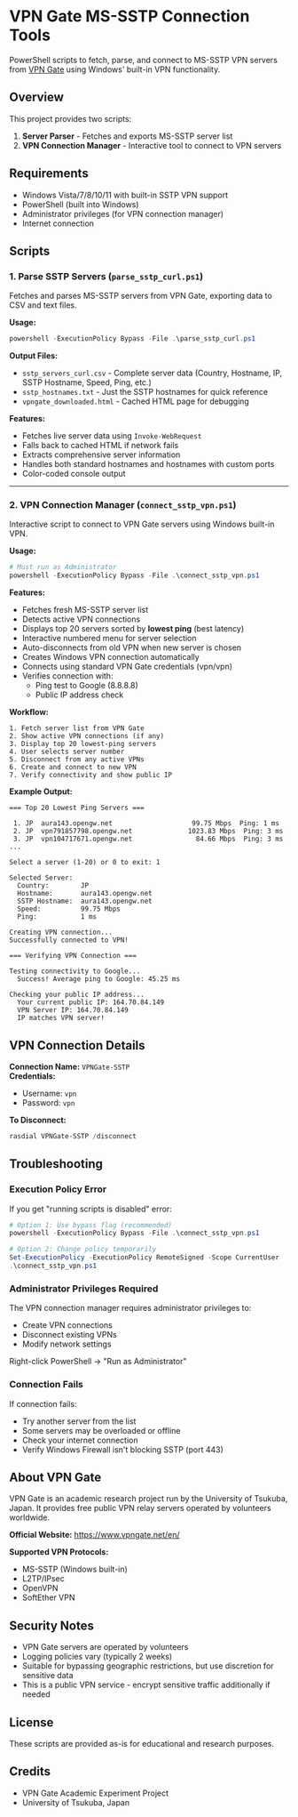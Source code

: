 # VPN Gate MS-SSTP Connection Tools

PowerShell scripts to fetch, parse, and connect to MS-SSTP VPN servers from [VPN Gate](https://www.vpngate.net/en/) using Windows' built-in VPN functionality.

## Overview

This project provides two scripts:
1. **Server Parser** - Fetches and exports MS-SSTP server list
2. **VPN Connection Manager** - Interactive tool to connect to VPN servers

## Requirements

- Windows Vista/7/8/10/11 with built-in SSTP VPN support
- PowerShell (built into Windows)
- Administrator privileges (for VPN connection manager)
- Internet connection

## Scripts

### 1. Parse SSTP Servers (`parse_sstp_curl.ps1`)

Fetches and parses MS-SSTP servers from VPN Gate, exporting data to CSV and text files.

**Usage:**
```powershell
powershell -ExecutionPolicy Bypass -File .\parse_sstp_curl.ps1
```

**Output Files:**
- `sstp_servers_curl.csv` - Complete server data (Country, Hostname, IP, SSTP Hostname, Speed, Ping, etc.)
- `sstp_hostnames.txt` - Just the SSTP hostnames for quick reference
- `vpngate_downloaded.html` - Cached HTML page for debugging

**Features:**
- Fetches live server data using `Invoke-WebRequest`
- Falls back to cached HTML if network fails
- Extracts comprehensive server information
- Handles both standard hostnames and hostnames with custom ports
- Color-coded console output

---

### 2. VPN Connection Manager (`connect_sstp_vpn.ps1`)

Interactive script to connect to VPN Gate servers using Windows built-in VPN.

**Usage:**
```powershell
# Must run as Administrator
powershell -ExecutionPolicy Bypass -File .\connect_sstp_vpn.ps1
```

**Features:**
- Fetches fresh MS-SSTP server list
- Detects active VPN connections
- Displays top 20 servers sorted by **lowest ping** (best latency)
- Interactive numbered menu for server selection
- Auto-disconnects from old VPN when new server is chosen
- Creates Windows VPN connection automatically
- Connects using standard VPN Gate credentials (vpn/vpn)
- Verifies connection with:
  - Ping test to Google (8.8.8.8)
  - Public IP address check

**Workflow:**
```
1. Fetch server list from VPN Gate
2. Show active VPN connections (if any)
3. Display top 20 lowest-ping servers
4. User selects server number
5. Disconnect from any active VPNs
6. Create and connect to new VPN
7. Verify connectivity and show public IP
```

**Example Output:**
```
=== Top 20 Lowest Ping Servers ===

 1. JP  aura143.opengw.net                    99.75 Mbps  Ping: 1 ms
 2. JP  vpn791857798.opengw.net              1023.83 Mbps  Ping: 3 ms
 3. JP  vpn104717671.opengw.net                84.66 Mbps  Ping: 3 ms
...

Select a server (1-20) or 0 to exit: 1

Selected Server:
  Country:        JP
  Hostname:       aura143.opengw.net
  SSTP Hostname:  aura143.opengw.net
  Speed:          99.75 Mbps
  Ping:           1 ms

Creating VPN connection...
Successfully connected to VPN!

=== Verifying VPN Connection ===

Testing connectivity to Google...
  Success! Average ping to Google: 45.25 ms

Checking your public IP address...
  Your current public IP: 164.70.84.149
  VPN Server IP: 164.70.84.149
  IP matches VPN server!
```

## VPN Connection Details

**Connection Name:** `VPNGate-SSTP`  
**Credentials:**
- Username: `vpn`
- Password: `vpn`

**To Disconnect:**
```powershell
rasdial VPNGate-SSTP /disconnect
```

## Troubleshooting

### Execution Policy Error
If you get "running scripts is disabled" error:

```powershell
# Option 1: Use bypass flag (recommended)
powershell -ExecutionPolicy Bypass -File .\connect_sstp_vpn.ps1

# Option 2: Change policy temporarily
Set-ExecutionPolicy -ExecutionPolicy RemoteSigned -Scope CurrentUser
.\connect_sstp_vpn.ps1
```

### Administrator Privileges Required
The VPN connection manager requires administrator privileges to:
- Create VPN connections
- Disconnect existing VPNs
- Modify network settings

Right-click PowerShell → "Run as Administrator"

### Connection Fails
If connection fails:
- Try another server from the list
- Some servers may be overloaded or offline
- Check your internet connection
- Verify Windows Firewall isn't blocking SSTP (port 443)

## About VPN Gate

VPN Gate is an academic research project run by the University of Tsukuba, Japan. It provides free public VPN relay servers operated by volunteers worldwide.

**Official Website:** https://www.vpngate.net/en/

**Supported VPN Protocols:**
- MS-SSTP (Windows built-in)
- L2TP/IPsec
- OpenVPN
- SoftEther VPN

## Security Notes

- VPN Gate servers are operated by volunteers
- Logging policies vary (typically 2 weeks)
- Suitable for bypassing geographic restrictions, but use discretion for sensitive data
- This is a public VPN service - encrypt sensitive traffic additionally if needed

## License

These scripts are provided as-is for educational and research purposes.

## Credits

- VPN Gate Academic Experiment Project
- University of Tsukuba, Japan